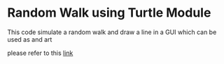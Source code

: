 # Random Walk using Turtle Module

This code simulate a random walk and draw a line in a GUI 
which can be used as and art 

please refer to this [link](https://en.wikipedia.org/wiki/Random_walk)
